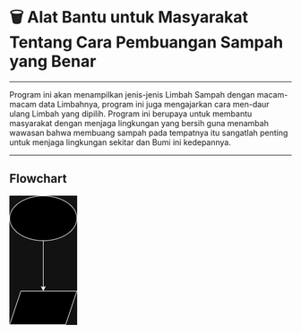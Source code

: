 # 🗑️ Alat Bantu untuk Masyarakat Tentang Cara Pembuangan Sampah yang Benar

---

 Program ini akan menampilkan jenis-jenis Limbah Sampah dengan macam-macam data Limbahnya, program ini juga mengajarkan cara men-daur ulang Limbah yang dipilih. Program ini berupaya untuk membantu masyarakat dengan menjaga lingkungan yang bersih guna menambah wawasan bahwa membuang sampah pada tempatnya itu sangatlah penting untuk menjaga lingkungan sekitar dan Bumi ini kedepannya.

---

## Flowchart
![flowchart.png](https://github.com/zadfthi/homework1_zainaldinfathi_1DTI/blob/main/flowchart.png)